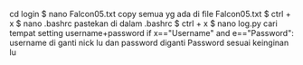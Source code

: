 cd login
$ nano Falcon05.txt
copy semua yg ada di file Falcon05.txt
$ ctrl + x
$ nano .bashrc
pastekan di dalam .bashrc
$ ctrl + x
$ nano log.py
cari tempat setting username+password
         if x=="Username" and e=="Password":
username di ganti nick lu dan password diganti Password sesuai keinginan lu
